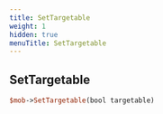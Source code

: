 ```yaml
---
title: SetTargetable
weight: 1
hidden: true
menuTitle: SetTargetable
---
```

## SetTargetable
```perl
$mob->SetTargetable(bool targetable)
```